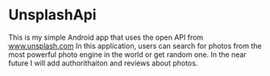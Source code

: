 # UnsplashApi
This is my simple Android app that uses the open API from www.unsplash.com
In this application, users can search for photos from the most powerful photo engine in the world
or get random one. In the near future I will add authorithaiton and reviews about photos.
